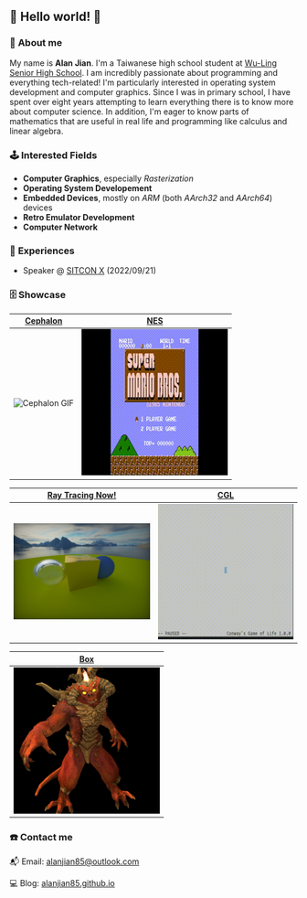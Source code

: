## 👋 Hello world! 👋

### 👦 **About me**
My name is **Alan Jian**. I'm a Taiwanese high school student at [Wu-Ling Senior High School](https://en.wikipedia.org/wiki/Wu-Ling_Senior_High_School). I am incredibly passionate about programming and everything tech-related! I'm particularly interested in operating system development and computer graphics. Since I was in primary school, I have spent over eight years attempting to learn everything there is to know more about computer science. In addition, I'm eager to know parts of mathematics that are useful in real life and programming like calculus and linear algebra.

### 🕹️ **Interested Fields**
* **Computer Graphics**, especially *Rasterization*
* **Operating System Developement**
* **Embedded Devices**, mostly on *ARM* (both *AArch32* and *AArch64*) devices
* **Retro Emulator Development**
* **Computer Network**

### 📜 **Experiences**
* Speaker @ [SITCON X](https://sitcon.org/2022/) (2022/09/21)

### 🗄️ **Showcase**
|   [Cephalon](https://github.com/alanjian85/cephalon)    | [NES](https://github.com/alanjian85/nes) |
|---------------------------------------------------------|------------------------------------------|
|              ![Cephalon GIF](cephalon.gif)              |            ![NES GIF](nes.gif)           |

| [Ray Tracing Now!](https://github.com/alanjian85/rtnow) | [CGL](https://github.com/alanjian85/cgl) |
|---------------------------------------------------------|------------------------------------------|
|             ![Ray Tracing Now! GIF](rtnow.png)          |            ![CGL GIF](cgl.gif)           |

|         [Box](https://github.com/alanjian85/box)        |
|---------------------------------------------------------|
|                     ![Box](box.png)                     |

### ☎️  **Contact me**
📬 Email: [alanjian85@outlook.com](mailto:alanjian85@outlook.com)

💻 Blog: [alanjian85.github.io](https://alanjian85.github.io/)
